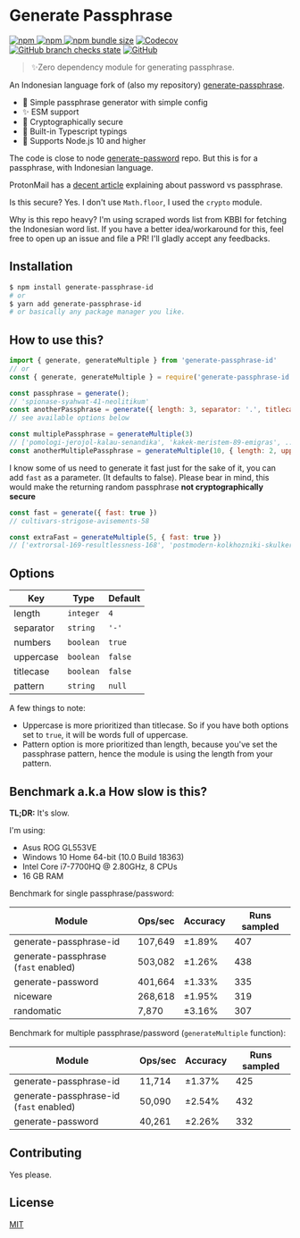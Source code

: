 # Generate Passphrase

[![npm](https://img.shields.io/npm/v/generate-passphrase-id?style=flat-square) ![npm](https://img.shields.io/npm/dm/generate-passphrase-id?style=flat-square) ![npm bundle size](https://img.shields.io/bundlephobia/min/generate-passphrase-id?style=flat-square)](https://www.npmjs.com/package/generate-passphrase-id) [![Codecov](https://img.shields.io/codecov/c/github/aldy505/generate-passphrase-id?style=flat-square)](https://codecov.io/gh/aldy505/generate-passphrase-id) [![GitHub branch checks state](https://img.shields.io/github/checks-status/aldy505/generate-passphrase-id/master?style=flat-square)](https://github.com/aldy505/generate-passphrase-id/actions) [![GitHub](https://img.shields.io/github/license/aldy505/generate-passphrase-id?style=flat-square)](https://github.com/aldy505/generate-passphrase-id/blob/master/LICENSE)

> ✨Zero dependency module for generating passphrase.

An Indonesian language fork of (also my repository) [generate-passphrase](https://github.com/aldy505/generate-passphrase).

* 🚀 Simple passphrase generator with simple config
* ✨ ESM support
* 🔑 Cryptographically secure
* 📕 Built-in Typescript typings
* 🎊 Supports Node.js 10 and higher

The code is close to node [generate-password](https://github.com/brendanashworth/generate-password) repo. But this is for a passphrase, with Indonesian language.

ProtonMail has a [decent article](https://protonmail.com/blog/protonmail-com-blog-password-vs-passphrase/) explaining about password vs passphrase. 

Is this secure? Yes. I don't use `Math.floor`, I used the `crypto` module.

Why is this repo heavy? I'm using scraped words list from KBBI for fetching the Indonesian word list. If you have a better idea/workaround for this, feel free to open up an issue and file a PR! I'll gladly accept any feedbacks.

## Installation
```bash
$ npm install generate-passphrase-id
# or
$ yarn add generate-passphrase-id
# or basically any package manager you like.
```

## How to use this? 

```js
import { generate, generateMultiple } from 'generate-passphrase-id'
// or
const { generate, generateMultiple } = require('generate-passphrase-id')

const passphrase = generate();
// 'spionase-syahwat-41-neolitikum'
const anotherPassphrase = generate({ length: 3, separator: '.', titlecase: true }) 
// see available options below

const multiplePassphrase = generateMultiple(3)
// ['pomologi-jerojol-kalau-senandika', 'kakek-meristem-89-emigras', ... ]
const anotherMultiplePassphrase = generateMultiple(10, { length: 2, uppercase: true, numbers: false })
```

I know some of us need to generate it fast just for the sake of it, you can add `fast` as a parameter. (It defaults to false). Please bear in mind, this would make the returning random passphrase **not cryptographically secure**

```js
const fast = generate({ fast: true })
// cultivars-strigose-avisements-58

const extraFast = generateMultiple(5, { fast: true })
// ['extrorsal-169-resultlessness-168', 'postmodern-kolkhozniki-skulkers-99', ... ]
```

## Options

| Key | Type | Default |
| --- | --- | --- |
| length | `integer` | `4` |
| separator | `string` | `'-'` |
| numbers | `boolean` | `true` |
| uppercase | `boolean` | `false` |
| titlecase | `boolean` | `false` |
| pattern | `string` | `null` |

A few things to note:
 * Uppercase is more prioritized than titlecase. So if you have both options set to `true`, it will be words full of uppercase.
 * Pattern option is more prioritized than length, because you've set the passphrase pattern, hence the module is using the length from your pattern.

## Benchmark a.k.a How slow is this?

**TL;DR:** It's slow.

I'm using:
* Asus ROG GL553VE
* Windows 10 Home 64-bit (10.0 Build 18363)
* Intel Core i7-7700HQ @ 2.80GHz, 8 CPUs
* 16 GB RAM

Benchmark for single passphrase/password:

| Module | Ops/sec | Accuracy | Runs sampled |
| --- | --- | --- | --- |
| generate-passphrase-id | 107,649 | ±1.89% | 407 |
| generate-passphrase (`fast` enabled) | 503,082 | ±1.26% | 438 |
| generate-password | 401,664 | ±1.33% | 335 |
| niceware | 268,618 | ±1.95% | 319 | 
| randomatic | 7,870 | ±3.16% | 307 |

Benchmark for multiple passphrase/password (`generateMultiple` function):

| Module | Ops/sec | Accuracy | Runs sampled |
| --- | --- | --- | --- |
| generate-passphrase-id | 11,714 | ±1.37% | 425 |
| generate-passphrase-id (`fast` enabled) | 50,090 | ±2.54% | 432 |
| generate-password | 40,261 | ±2.26% | 332 |

## Contributing

Yes please.

## License

[MIT](https://github.com/aldy505/generate-passphrase-id/blob/master/LICENSE)
